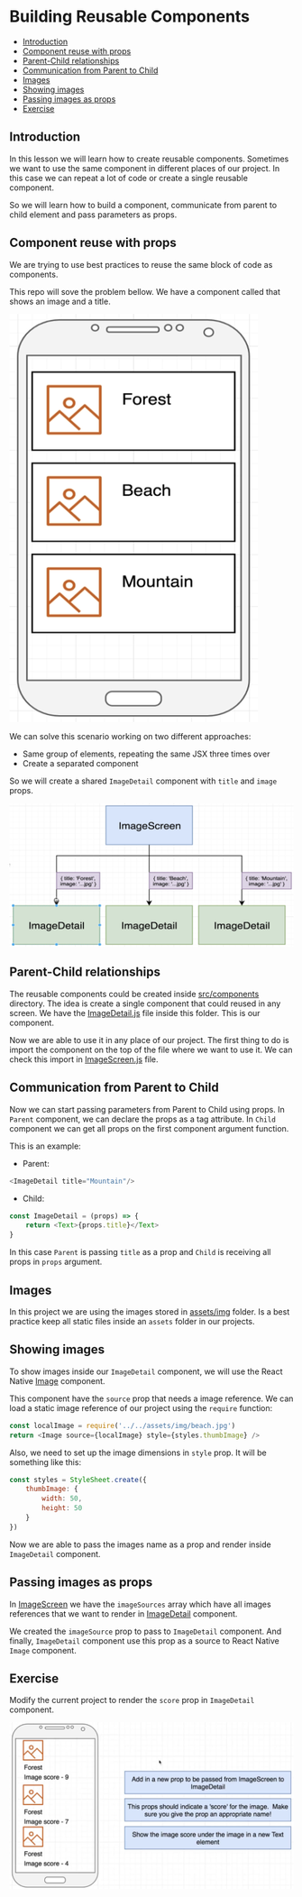 # Building Reusable Components

- [Introduction](#introduction)
- [Component reuse with props](#component-reuse-with-props)
- [Parent-Child relationships](#parent-child-relationships)
- [Communication from Parent to Child](#communication-from-parent-to-child)
- [Images](#images)
- [Showing images](#showing-images)
- [Passing images as props](#passing-images-as-props)
- [Exercise](#exercise)


## Introduction

In this lesson we will learn how to create reusable components. Sometimes we want to use the same component in different places of our project. In this case we can repeat a lot of code or create a single reusable component.

So we will learn how to build a component, communicate from parent to child element and pass parameters as props.

## Component reuse with props

We are trying to use best practices to reuse the same block of code as components. 

This repo will sove the problem bellow. We have a component called that shows an image and a title.

![](../assets/2022-09-29-13-44-00.png)

We can solve this scenario working on two different approaches:
- Same group of elements, repeating the same JSX three times over
- Create a separated component

So we will create a shared `ImageDetail` component with `title` and `image` props.

![](../assets/2022-09-29-13-47-44.png)

## Parent-Child relationships

The reusable components could be created inside [src/components](src/components/) directory. The idea is create a single component that could reused in any screen. We have the [ImageDetail.js](src/components/ImageDetail.js) file inside this folder. This is our component. 

Now we are able to use it in any place of our project. The first thing to do is import the component on the top of the file where we want to use it. We can check this import in [ImageScreen.js](src/screens/ImageScreen.js) file.

## Communication from Parent to Child

Now we can start passing parameters from Parent to Child using props. In `Parent` component, we can declare the props as a tag attribute. In `Child` component we can get all props on the first component argument function. 

This is an example:

- Parent:
```js
<ImageDetail title="Mountain"/>
```

- Child:
```js
const ImageDetail = (props) => {
    return <Text>{props.title}</Text>
}
```

In this case `Parent` is passing `title` as a prop and `Child` is receiving all props in `props` argument.

## Images

In this project we are using the images stored in [assets/img](assets/img) folder. Is a best practice keep all static files inside an `assets` folder in our projects.

## Showing images

To show images inside our `ImageDetail` component, we will use the React Native [Image](https://reactnative.dev/docs/image) component.

This component have the `source` prop that needs a image reference. We can load a static image reference of our project using the `require` function:

```js
const localImage = require('../../assets/img/beach.jpg')
return <Image source={localImage} style={styles.thumbImage} />
```

Also, we need to set up the image dimensions in `style` prop. It will be something like this:

```js
const styles = StyleSheet.create({
    thumbImage: {
        width: 50,
        height: 50
    }
})
```

Now we are able to pass the images name as a prop and render inside `ImageDetail` component.

## Passing images as props

In [ImageScreen](src/screens/ImageScreen.js) we have the `imageSources` array which have all images references that we want to render in [ImageDetail](src/components/ImageDetail.js) component.

We created the `imageSource` prop to pass to `ImageDetail` component. And finally, `ImageDetail` component use this prop as a source to React Native `Image` component.

## Exercise

Modify the current project to render the `score` prop in `ImageDetail` component.

![](../assets/2022-09-29-14-58-43.png)